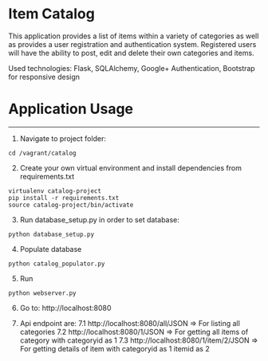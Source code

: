 # Item Catalog

This application provides a list of items within a variety of categories as well as provides a user registration and authentication system. Registered users will have the ability to post, edit and delete their own categories and items.

Used technologies: Flask, SQLAlchemy, Google+ Authentication, Bootstrap for responsive design


# Application Usage
-----------------------
1. Navigate to project folder:

`cd /vagrant/catalog`

2. Create your own virtual environment and install dependencies from requirements.txt

```
virtualenv catalog-project
pip install -r requirements.txt
source catalog-project/bin/activate
```

3. Run database_setup.py in order to set database:

`python database_setup.py`

4. Populate database

`python catalog_populator.py`

5. Run

`python webserver.py`

6. Go to: http://localhost:8080

7. Api endpoint are:
	7.1 http://localhost:8080/all/JSON => For listing all categories
	7.2 http://localhost:8080/1/JSON => For getting all items of category with categoryid as 1
	7.3 http://localhost:8080/1/item/2/JSON  => For getting details of item with categoryid as 1 itemid as 2
